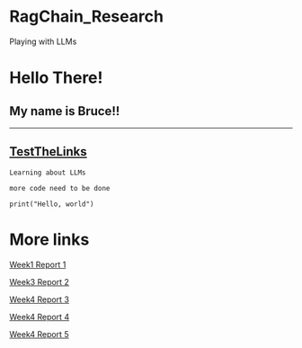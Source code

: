 # RagChain_Research
Playing with LLMs

# Hello There!
## My name is **Bruce**!!
---
[TestTheLinks](http://google.com)
---
`Learning about LLMs`

`more code need to be done`
```
print("Hello, world")
```
# More links
[Week1 Report 1](report-week-1.md)

[Week3 Report 2](report-week-3.md)

[Week4 Report 3](report-week-4.md)

[Week4 Report 4](report-API.md)

[Week4 Report 5](report-week-5.md)